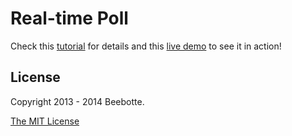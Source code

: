 Real-time Poll
==============

Check this [tutorial](http://beebotte.com/tutorials/realtime_poll) for details and this [live demo](http://polldemo.azurewebsites.net/) to see it in action!

## License
Copyright 2013 - 2014 Beebotte.

[The MIT License](http://opensource.org/licenses/MIT)
